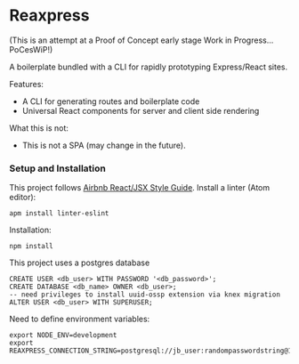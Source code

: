 # Reaxpress

(This is an attempt at a Proof of Concept early stage Work in Progress... PoCesWiP!)

A boilerplate bundled with a CLI for rapidly prototyping Express/React sites.

Features:

 - A CLI for generating routes and boilerplate code
 - Universal React components for server and client side rendering

What this is not:

 - This is not a SPA (may change in the future).

### Setup and Installation

This project follows [Airbnb React/JSX Style Guide](https://github.com/airbnb/javascript/tree/master/react). Install a linter (Atom editor):

    apm install linter-eslint

Installation:

    npm install

This project uses a postgres database

    CREATE USER <db_user> WITH PASSWORD '<db_password>';
    CREATE DATABASE <db_name> OWNER <db_user>;
    -- need privileges to install uuid-ossp extension via knex migration
    ALTER USER <db_user> WITH SUPERUSER;

Need to define environment variables:

    export NODE_ENV=development
    export REAXPRESS_CONNECTION_STRING=postgresql://jb_user:randompasswordstring@127.0.0.1:5432/jb_database
